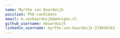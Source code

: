 ```yaml
---
name: Myrthe van Baardwijk
position: PhD-candidate
email: m.vanbaardwijk@omnigen.nl
github_username: mbaardwijk
linkedin_username: myrthe-van-baardwijk-21983b162
---
```

